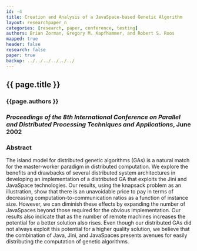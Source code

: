 ```yaml
---
id: -4 
title: Creation and Analysis of a JavaSpace-based Genetic Algorithm
layout: researchpaper_n
categories: [research, paper, conference, testing]
authors: Brian Zorman, Gregory M. Kapfhammer, and Robert S. Roos 
mapped: true 
header: false 
research: false 
paper: true
backup: ../../../../../../
---
```


## {{ page.title }} [<i class="fa fa-download"></i>]({{site.baseurl}}download/research/papers/pdpta2002-zorman-kapfhammer-roos.pdf "Download this Paper!")

### {{page.authors }}

### <em>Proceedings of the 8th International Conference on Parallel and Distributed Processing Techniques and Applications</em>, June 2002 

### Abstract

The island model for distributed genetic algorithms (GAs) is a natural match for the master-worker paradigm in
distributed computation. We explore the benefits and drawbacks of several distributed system architectures in developing
an implementation of a distributed GA that exploits the Jini and JavaSpace technologies. Our results, using the knapsack
problem as an illustration, show that there is an unavoidable price to pay in terms of decreasing
computation-to-communication ratios as a function of instance size. However, we can diminish these effects by expanding
the number of JavaSpaces beyond those required for the obvious implementation. Our results also indicate that as the
number of remote machines increases the potential for a better solution also rises. Even though our distributed GAs did
not always exploit this potential for a higher quality solution, we believe that the combination of Java, Jini, and
JavaSpaces presents avenues for easily distributing the computation of genetic algorithms.
